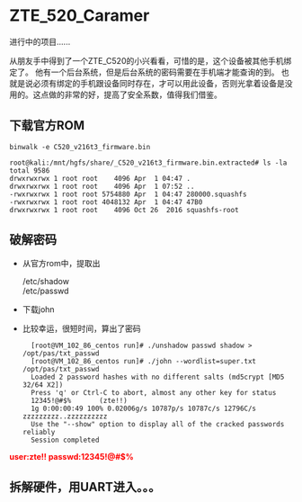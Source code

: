# ZTE_520_Caramer
进行中的项目......

从朋友手中得到了一个ZTE_C520的小兴看看，可惜的是，这个设备被其他手机绑定了。
他有一个后台系统，但是后台系统的密码需要在手机端才能查询的到。
也就是说必须有绑定的手机跟设备同时存在，才可以用此设备，否则光拿着设备是没用的。这点做的非常的好，提高了安全系数，值得我们借鉴。

## 下载官方ROM
    binwalk -e C520_v216t3_firmware.bin

    root@kali:/mnt/hgfs/share/_C520_v216t3_firmware.bin.extracted# ls -la
    total 9586
    drwxrwxrwx 1 root root    4096 Apr  1 04:47 .
    drwxrwxrwx 1 root root    4096 Apr  1 07:52 ..
    -rwxrwxrwx 1 root root 5754880 Apr  1 04:47 280000.squashfs
    -rwxrwxrwx 1 root root 4048132 Apr  1 04:47 47B0
    drwxrwxrwx 1 root root    4096 Oct 26  2016 squashfs-root

## 破解密码
- 从官方rom中，提取出

    /etc/shadow  
    /etc/passwd
    
- 下载john

- 比较幸运，很短时间，算出了密码
        
        [root@VM_102_86_centos run]# ./unshadow passwd shadow > /opt/pas/txt_passwd
        [root@VM_102_86_centos run]# ./john --wordlist=super.txt /opt/pas/txt_passwd           
        Loaded 2 password hashes with no different salts (md5crypt [MD5 32/64 X2])
        Press 'q' or Ctrl-C to abort, almost any other key for status
        12345!@#$%       (zte!!)
        1g 0:00:00:49 100% 0.02006g/s 10787p/s 10787c/s 12796C/s zzzzzzzzz..zzzzzzzzzz
        Use the "--show" option to display all of the cracked passwords reliably
        Session completed
        
**<font color=red>user:zte!!    passwd:12345!@#$%</font>**


## 拆解硬件，用UART进入。。。
